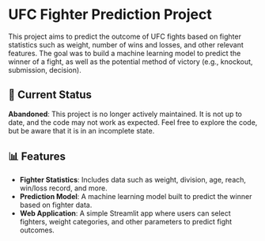 # UFC Fighter Prediction Project

This project aims to predict the outcome of UFC fights based on fighter statistics such as weight, number of wins and losses, and other relevant features. The goal was to build a machine learning model to predict the winner of a fight, as well as the potential method of victory (e.g., knockout, submission, decision).

## 🚨 Current Status

**Abandoned**: This project is no longer actively maintained. It is not up to date, and the code may not work as expected. Feel free to explore the code, but be aware that it is in an incomplete state.

## 📊 Features

- **Fighter Statistics**: Includes data such as weight, division, age, reach, win/loss record, and more.
- **Prediction Model**: A machine learning model built to predict the winner based on fighter data.
- **Web Application**: A simple Streamlit app where users can select fighters, weight categories, and other parameters to predict fight outcomes.


